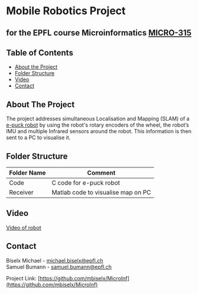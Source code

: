 # Mobile Robotics Project
## for the EPFL course Microinformatics [MICRO-315](https://isa.epfl.ch/imoniteur_ISAP/!itffichecours.htm?ww_i_matiere=4148741&ww_x_anneeAcad=2019-2020&ww_i_section=945244)
 
 
<!-- TABLE OF CONTENTS -->
## Table of Contents
 
* [About the Project](#about-the-project)
* [Folder Structure](#folder-structure)
* [Video](#video)
* [Contact](#contact)
 
<!-- ABOUT THE PROJECT -->
## About The Project
The project addresses simultaneous Localisation and Mapping (SLAM) of a [e-puck robot](http://www.e-puck.org/) by using the robot's rotary encoders of the wheel, the robot’s IMU and multiple Infrared sensors around the robot. This information is then sent to a PC to visualise it.
 
 
<!-- FOLDER Structure -->
## Folder Structure
| Folder Name             | Comment                                                                                            |
| ----------------------- | -------------------------------------------------------------------------------------------------- |
| Code                    | C code for e-puck robot                                                                            |
| Receiver                | Matlab code to visualise map on PC                                                                 |
 
<!-- VIDEO -->
## Video
[Video of robot](https://photos.app.goo.gl/tFf95fPEbTgGpfGZ8)

 
 
<!-- CONTACT -->
## Contact
Biselx Michael - michael.biselx@epfl.ch <br />
Samuel Bumann - samuel.bumann@epfl.ch
 
 
 
 
Project Link: [https://github.com/mbiselx/MicroInf](https://github.com/mbiselx/MicroInf)
 
 
 
